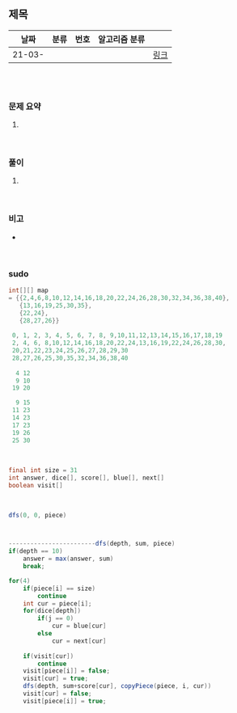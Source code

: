 ## 제목

| 날짜   | 분류 | 번호 | 알고리즘 분류 |                                          |
| ------ | ---- | ---- | ------------- | ---------------------------------------- |
| 21-03- |     |      |               | [링크](https://www.acmicpc.net/problem/) |


<br/><br/>

### 문제 요약 

1. 


<br/>

### 풀이

1. 


<br/>

### 비고

- 


<br/>

### sudo

```java
int[][] map
= {{2,4,6,8,10,12,14,16,18,20,22,24,26,28,30,32,34,36,38,40},
   {13,16,19,25,30,35},
   {22,24},
   {28,27,26}}
  
 0, 1, 2, 3, 4, 5, 6, 7, 8, 9,10,11,12,13,14,15,16,17,18,19
 2, 4, 6, 8,10,12,14,16,18,20,22,24,13,16,19,22,24,26,28,30,
 20,21,22,23,24,25,26,27,28,29,30
 28,27,26,25,30,35,32,34,36,38,40
 
  4 12
  9 10
 19 20

  9 15
 11 23
 14 23
 17 23
 19 26
 25 30
 
 
 
final int size = 31
int answer, dice[], score[], blue[], next[]
boolean visit[]
 

 
dfs(0, 0, piece)



------------------------dfs(depth, sum, piece)
if(depth == 10)
	answer = max(answer, sum)
	break;

for(4)
	if(piece[i] == size)
		continue
	int cur = piece[i];
	for(dice[depth])
		if(j == 0)
			cur = blue[cur]
		else
			cur = next[cur]
	
	if(visit[cur])
		continue
	visit[piece[i]] = false;
	visit[cur] = true;
	dfs(depth, sum+score[cur], copyPiece(piece, i, cur))
	visit[cur] = false;
	visit[piece[i]] = true;
```